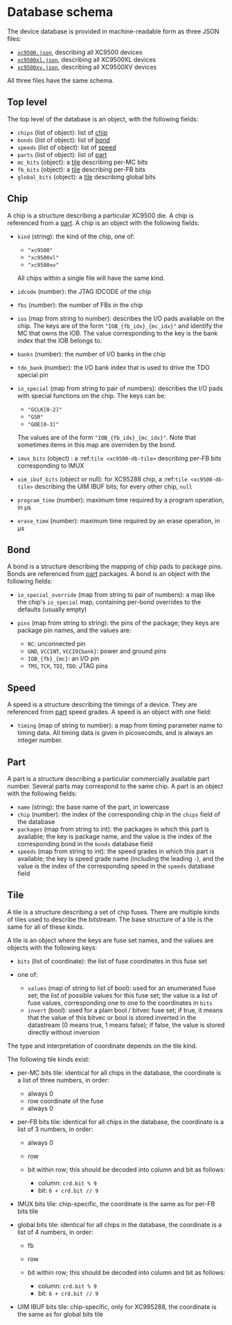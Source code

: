# Database schema

The device database is provided in machine-readable form as three JSON files:

- [`xc9500.json`](https://raw.githubusercontent.com/prjunnamed/prjcombine/main/databases/xc9500.json), describing all XC9500 devices
- [`xc9500xl.json`](https://raw.githubusercontent.com/prjunnamed/prjcombine/main/databases/xc9500xl.json), describing all XC9500XL devices
- [`xc9500xv.json`](https://raw.githubusercontent.com/prjunnamed/prjcombine/main/databases/xc9500xv.json), describing all XC9500XV devices

All three files have the same schema.


## Top level

The top level of the database is an object, with the following fields:

- `chips` (list of object): list of [chip](#chip)
- `bonds` (list of object): list of [bond](#bond)
- `speeds` (list of object): list of [speed](#speed)
- `parts` (list of object): list of [part](#part)
- `mc_bits` (object): a [tile](#tile) describing per-MC bits
- `fb_bits` (object): a [tile](#tile) describing per-FB bits
- `global_bits` (object): a [tile](#tile) describing global bits


## Chip

A chip is a structure describing a particular XC9500 die.  A chip is referenced
from a [part](#part).  A chip is an object with the following fields:

- `kind` (string): the kind of the chip, one of:

  - `"xc9500"`
  - `"xc9500xl"`
  - `"xc9500xv"`

  All chips within a single file will have the same kind.

- `idcode` (number): the JTAG IDCODE of the chip
- `fbs` (number): the number of FBs in the chip
- `ios` (map from string to number): describes the I/O pads available on the chip.
  The keys are of the form `"IOB_{fb_idx}_{mc_idx}"` and identify the MC that owns the IOB.
  The value corresponding to the key is the bank index that the IOB belongs to.
- `banks` (number): the number of I/O banks in the chip
- `tdo_bank` (number): the I/O bank index that is used to drive the TDO special pin
- `io_special` (map from string to pair of numbers): describes the I/O pads with special functions on the chip.
  The keys can be:

  - `"GCLK[0-2]"`
  - `"GSR"`
  - `"GOE[0-3]"`

  The values are of the form `"IOB_{fb_idx}_{mc_idx}"`.  Note that sometimes items in this map are overriden by the bond.

- `imux_bits` (object) : a :ref:`tile <xc9500-db-tile>` describing per-FB bits corresponding to IMUX
- `uim_ibuf_bits` (object or null): for XC95288 chip, a :ref:`tile <xc9500-db-tile>` describing the UIM IBUF bits; for every other chip, `null`
- `program_time` (number): maximum time required by a program operation, in µs
- `erase_time` (number): maximum time required by an erase operation, in µs


## Bond

A bond is a structure describing the mapping of chip pads to package pins.
Bonds are referenced from [part](#part) packages.  A bond is an object
with the following fields:

- `io_special_override` (map from string to pair of numbers): a map like the chip's `io_special` map, containing per-bond overrides
  to the defaults (usually empty)
- `pins` (map from string to string): the pins of the package; they keys are package pin names, and the values are:

  - `NC`: unconnected pin
  - `GND`, `VCCINT`, `VCCIO{bank}`: power and ground pins
  - `IOB_{fb}_{mc}`: an I/O pin
  - `TMS`, `TCK`, `TDI`, `TDO`: JTAG pins


## Speed

A speed is a structure describing the timings of a device.  They are referenced from
[part](#part) speed grades.  A speed is an object with one field:

- `timing` (map of string to number): a map from timing parameter name to timing data.
  All timing data is given in picoseconds, and is always an integer number.


## Part

A part is a structure describing a particular commercially available part number.
Several parts may correspond to the same chip.  A part is an object with the following fields:

- `name` (string): the base name of the part, in lowercase
- `chip` (number): the index of the corresponding chip in the `chips` field
  of the database
- `packages` (map from string to int): the packages in which this part is available;
  the key is package name, and the value is the index of the corresponding bond in the `bonds` database field
- `speeds` (map from string to int): the speed grades in which this part is available;
  the key is speed grade name (including the leading `-`), and the value is the index of the corresponding speed in the `speeds` database field


## Tile

A tile is a structure describing a set of chip fuses.  There are multiple kinds
of tiles used to describe the bitstream.  The base structure of a tile is the same
for all of these kinds.

A tile is an object where the keys are fuse set names, and the values are objects
with the following keys:

- `bits` (list of coordinate): the list of fuse coordinates in this fuse set
- one of:

  - `values` (map of string to list of bool): used for an enumerated fuse set;
    the list of possible values for this fuse set; the value is a list of fuse values, corresponding one
    to one to the coordinates in `bits`
  - `invert` (bool): used for a plain bool / bitvec fuse set; if true, it means
    that the value of this bitvec or bool is stored inverted in the datastream
    (0 means true, 1 means false); if false, the value is stored directly without
    inversion

The type and interpretation of coordinate depends on the tile kind.

The following tile kinds exist:

- per-MC bits tile: identical for all chips in the database, the coordinate is a list of three numbers, in order:

  - always 0
  - row coordinate of the fuse
  - always 0

- per-FB bits tile: identical for all chips in the database, the coordinate
  is a list of 3 numbers, in order:

  - always 0
  - row
  - bit within row; this should be decoded into column and bit as follows:

    - column: `crd.bit % 9`
    - bit: `6 + crd.bit // 9`

- IMUX bits tile: chip-specific, the coordinate is the same as for per-FB bits tile
- global bits tile: identical for all chips in the database, the coordinate
  is a list of 4 numbers, in order:

  - fb
  - row
  - bit within row; this should be decoded into column and bit as follows:

    - column: `crd.bit % 9`
    - bit: `6 + crd.bit // 9`

- UIM IBUF bits tile: chip-specific, only for XC995288, the coordinate is the same as for global bits tile
